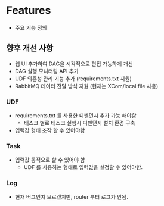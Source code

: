 # Features

- 주요 기능 정의

## 향후 개선 사항

- 웹 UI 추가하여 DAG을 시각적으로 편집 가능하게 개선
- DAG 실행 모니터링 API 추가
- UDF 의존성 관리 기능 추가 (requirements.txt 지원)
- RabbitMQ 데이터 전달 방식 지원 (현재는 XCom/local file 사용)

### UDF

- requirements.txt 를 사용한 디펜던시 추가 가능 해야함
  - 태스크 별로 태스크 실행시 디펜던시 설치 환경 구축
- 입력값 형태 조작 할 수 있어야함

### Task

- 입력값 동적으로 할 수 있어야 함
  - UDF 를 사용하는 형태로 입력값을 설정할 수 있어야함.

### Log

- 현재 버그인지 모르겠지만, router 부터 로그가 안됨.
